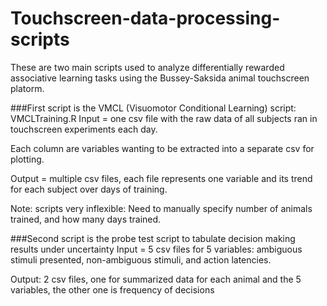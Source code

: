 # Touchscreen-data-processing-scripts

These are two main scripts used to analyze differentially rewarded associative learning tasks using the Bussey-Saksida animal touchscreen platorm.

###First script is the VMCL (Visuomotor Conditional Learning) script: VMCLTraining.R
Input = one csv file with the raw data of all subjects ran in touchscreen experiments each day. 

  Each column are variables wanting to be extracted into a separate csv for plotting. 
  
Output = multiple csv files, each file represents one variable and its trend for each subject over days of training.

Note: scripts very inflexible: Need to manually specify number of animals trained, and how many days trained.

###Second script is the probe test script to tabulate decision making results under uncertainty
Input = 5 csv files for 5 variables: ambiguous stimuli presented, non-ambiguous stimuli, and action latencies.

Output: 2 csv files, one for summarized data for each animal and the 5 variables, the other one is frequency of decisions
